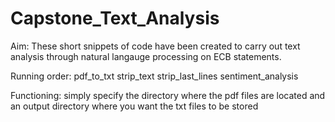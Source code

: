 # Capstone_Text_Analysis

Aim: These short snippets of code have been created to carry out text analysis through natural langauge processing on ECB statements.

Running order:
pdf_to_txt
strip_text
strip_last_lines
sentiment_analysis

Functioning: simply specify the directory where the pdf files are located and an output directory where you want the txt files to be stored
